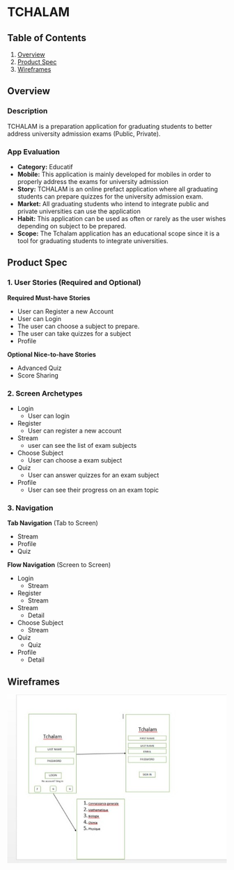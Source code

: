 # TCHALAM

## Table of Contents
1. [Overview](#Overview)
1. [Product Spec](#Product-Spec)
1. [Wireframes](#Wireframes)

## Overview
### Description
TCHALAM is a preparation application for graduating students to better address university admission exams (Public, Private).

### App Evaluation
- **Category:** Educatif
- **Mobile:** This application is mainly developed for mobiles in order to properly address the exams for university admission
- **Story:** TCHALAM is an online prefact application where all graduating students can prepare quizzes for the university admission exam.
- **Market:** All graduating students who intend to integrate public and private universities can use the application
- **Habit:** This application can be used as often or rarely as the user wishes depending on subject to be prepared.
- **Scope:** The Tchalam application has an educational scope since it is a tool for graduating students  to integrate universities.

## Product Spec

### 1. User Stories (Required and Optional)

**Required Must-have Stories**
* User can Register a new Account
* User can Login
* The user can choose a subject to prepare.
* The user can take quizzes for a subject
* Profile


**Optional Nice-to-have Stories**

* Advanced Quiz
* Score Sharing

### 2. Screen Archetypes

* Login
   * User can login
* Register
   * User can register a new account
* Stream
    * user can see the list of exam subjects
* Choose Subject
    * User can choose a exam subject
* Quiz
    * User can answer quizzes for an exam subject
* Profile
    * User can see their progress on an exam topic

### 3. Navigation

**Tab Navigation** (Tab to Screen)

* Stream
* Profile
* Quiz

**Flow Navigation** (Screen to Screen)

* Login
   * Stream
* Register
   * Stream
* Stream
    * Detail
* Choose Subject
    * Stream
* Quiz
    * Quiz
* Profile
    * Detail

## Wireframes
<img src="Tchalam.jpeg" width=600>




